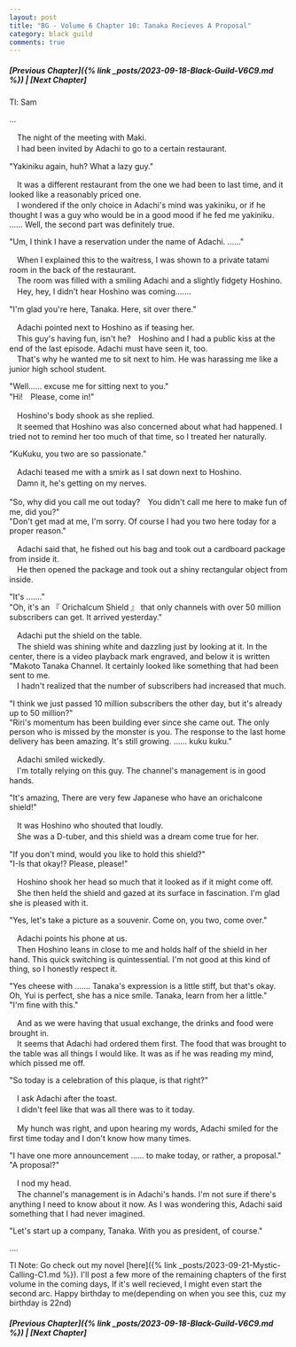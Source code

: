 ```yaml
---
layout: post
title: "BG - Volume 6 Chapter 10: Tanaka Recieves A Proposal"
category: black guild
comments: true
---
```


##### [Previous Chapter]({% link _posts/2023-09-18-Black-Guild-V6C9.md %}) \| [Next Chapter]



Tl: Sam

…


　The night of the meeting with Maki.   
　I had been invited by Adachi to go to a certain restaurant.

"Yakiniku again, huh? What a lazy guy."

　It was a different restaurant from the one we had been to last time, and it looked like a reasonably priced one.   
　I wondered if the only choice in Adachi's mind was yakiniku, or if he thought I was a guy who would be in a good mood if he fed me yakiniku.   
...... Well, the second part was definitely true.
<!--more-->

"Um, I think I have a reservation under the name of Adachi. ......"

　When I explained this to the waitress, I was shown to a private tatami room in the back of the restaurant.   
　The room was filled with a smiling Adachi and a slightly fidgety Hoshino.
　Hey, hey, I didn't hear Hoshino was coming.......

"I'm glad you're here, Tanaka. Here, sit over there."

　Adachi pointed next to Hoshino as if teasing her.   
　This guy's having fun, isn't he?　Hoshino and I had a public kiss at the end of the last episode. Adachi must have seen it, too.   
　That's why he wanted me to sit next to him. He was harassing me like a junior high school student.

"Well...... excuse me for sitting next to you."   
"Hi!　Please, come in!"

　Hoshino's body shook as she replied.   
　It seemed that Hoshino was also concerned about what had happened. I tried not to remind her too much of that time, so I treated her naturally.

"KuKuku, you two are so passionate."

　Adachi teased me with a smirk as I sat down next to Hoshino.   
　Damn it, he's getting on my nerves.

"So, why did you call me out today?　You didn't call me here to make fun of me, did you?"   
"Don't get mad at me, I'm sorry. Of course I had you two here today for a proper reason."

　Adachi said that, he fished out his bag and took out a cardboard package from inside it.   
　He then opened the package and took out a shiny rectangular object from inside.

"It's ......."   
"Oh, it's an 『 Orichalcum Shield 』 that only channels with over 50 million subscribers can get. It arrived yesterday."

　Adachi put the shield on the table.   
　The shield was shining white and dazzling just by looking at it. In the center, there is a video playback mark engraved, and below it is written "Makoto Tanaka Channel. It certainly looked like something that had been sent to me.   
　I hadn't realized that the number of subscribers had increased that much.

"I think we just passed 10 million subscribers the other day, but it's already up to 50 million?"   
"Riri's momentum has been building ever since she came out. The only person who is missed by the monster is you. The response to the last home delivery has been amazing. It's still growing. ...... kuku kuku."

　Adachi smiled wickedly.    
　I'm totally relying on this guy. The channel's management is in good hands.

"It's amazing, There are very few Japanese who have an orichalcone shield!"

　It was Hoshino who shouted that loudly.    
　She was a D-tuber, and this shield was a dream come true for her.

"If you don't mind, would you like to hold this shield?"   
"I-Is that okay!? Please, please!"

　Hoshino shook her head so much that it looked as if it might come off.   
　She then held the shield and gazed at its surface in fascination. I'm glad she is pleased with it.

"Yes, let's take a picture as a souvenir. Come on, you two, come over."

　Adachi points his phone at us.   
　Then Hoshino leans in close to me and holds half of the shield in her hand. This quick switching is quintessential. I'm not good at this kind of thing, so I honestly respect it.

"Yes cheese with ....... Tanaka's expression is a little stiff, but that's okay. Oh, Yui is perfect, she has a nice smile. Tanaka, learn from her a little."   
"I'm fine with this."

　And as we were having that usual exchange, the drinks and food were brought in.   
　It seems that Adachi had ordered them first. The food that was brought to the table was all things I would like. It was as if he was reading my mind, which pissed me off.

"So today is a celebration of this plaque, is that right?"

　I ask Adachi after the toast.   
　I didn't feel like that was all there was to it today.

　My hunch was right, and upon hearing my words, Adachi smiled for the first time today and I don't know how many times.

"I have one more announcement ...... to make today, or rather, a proposal."   
"A proposal?"

　I nod my head.   
　The channel's management is in Adachi's hands. I'm not sure if there's anything I need to know about it now. As I was wondering this, Adachi said something that I had never imagined.

"Let's start up a company, Tanaka. With you as president, of course."


....


Tl Note: Go check out my novel [here]({% link _posts/2023-09-21-Mystic-Calling-C1.md %}). I'll post a few more of the remaining chapters of the first volume in the coming days, If it's well recieved, I might even start the second arc. Happy birthday to me(depending on when you see this, cuz my birthday is 22nd)



##### [Previous Chapter]({% link _posts/2023-09-18-Black-Guild-V6C9.md %}) \| [Next Chapter]
